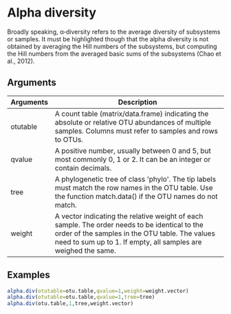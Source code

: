 # Alpha diversity

Broadly speaking, α‐diversity refers to the average diversity of subsystems or samples. It must be highlighted though that the alpha diversity is not obtained by averaging the Hill numbers of the subsystems, but computing the Hill numbers from the averaged basic sums of the subsystems (Chao et al., 2012).

## Arguments
| Arguments | Description |
| ------------- | ------------- |
| otutable | A count table (matrix/data.frame) indicating the absolute or relative OTU abundances of multiple samples. Columns must refer to samples and rows to OTUs. |
| qvalue | A positive number, usually between 0 and 5, but most commonly 0, 1 or 2. It can be an integer or contain decimals. |
| tree | A phylogenetic tree of class 'phylo'. The tip labels must match the row names in the OTU table. Use the function match.data() if the OTU names do not match. |
| weight | A vector indicating the relative weight of each sample. The order needs to be identical to the order of the samples in the OTU table. The values need to sum up to 1. If empty, all samples are weighed the same.  |

## Examples
````R
alpha.div(otutable=otu.table,qvalue=1,weight=weight.vector)
alpha.div(otutable=otu.table,qvalue=1,tree=tree)
alpha.div(otu.table,1,tree,weight.vector)
````
